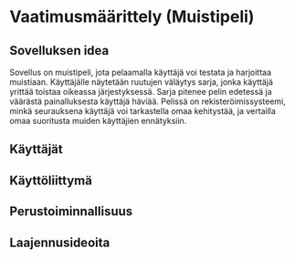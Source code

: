# Vaatimusmäärittely (Muistipeli)

## Sovelluksen idea
Sovellus on muistipeli, jota pelaamalla käyttäjä voi testata ja harjoittaa muistiaan. Käyttäjälle näytetään ruutujen väläytys sarja, jonka käyttäjä yrittää toistaa oikeassa järjestyksessä. Sarja pitenee pelin edetessä ja väärästä painalluksesta käyttäjä häviää. Pelissä on rekisteröimissysteemi, minkä seurauksena käyttäjä voi tarkastella omaa kehitystää, ja vertailla omaa suoritusta muiden käyttäjien ennätyksiin.

## Käyttäjät

## Käyttöliittymä

## Perustoiminnallisuus

## Laajennusideoita 
